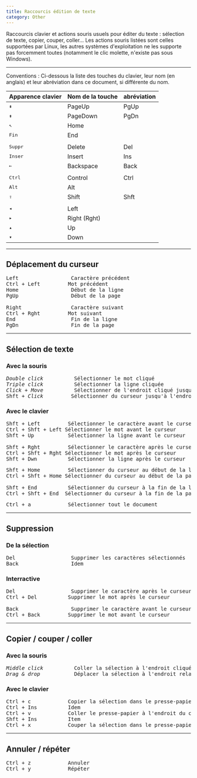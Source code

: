 ```yaml
---
title: Raccourcis édition de texte
category: Other
---
```


Raccourcis clavier et actions souris usuels pour éditer du texte : sélection de texte, copier, couper, coller... Les actions souris listées sont celles supportées par Linux, les autres systèmes d'exploitation ne les supporte pas forcemment toutes (notamment le clic molette, n'existe pas sous Windows).

---

Conventions : Ci-dessous la liste des touches du clavier, leur nom (en anglais) et leur abréviation dans ce document, si différente du nom.

| Apparence clavier    | Nom de la touche | abréviation |
|---                   |---            |---          |
| <kbd> &#8670; </kbd> | PageUp        | PgUp        |
| <kbd> &#8671; </kbd> | PageDown      | PgDn        |
| <kbd> &#8598; </kbd> | Home          |             |
| <kbd>Fin</kbd>       | End           |             |
|||
| <kbd>Suppr</kbd>     | Delete        | Del         |
| <kbd>Inser</kbd>     | Insert        | Ins         |
| <kbd> &larr; </kbd>  | Backspace     | Back        |
|||
| <kbd>Ctrl</kbd>      | Control       | Ctrl        |
| <kbd>Alt</kbd>       | Alt           |             |
| <kbd> &#8679; </kbd> | Shift         | Shft        |
|||
| <kbd> &ltrif; </kbd> | Left          |             |
| <kbd> &rtrif; </kbd> | Right (Rght)  |             |
| <kbd> &utrif; </kbd> | Up            |             |
| <kbd> &dtrif; </kbd> | Down          |             |

---

## Déplacement du curseur

<pre>
<kbd>Left</kbd>                 Caractère précédent
<kbd>Ctrl</kbd> + <kbd>Left</kbd>         Mot précédent
<kbd>Home</kbd>                 Début de la ligne
<kbd>PgUp</kbd>                 Début de la page

<kbd>Right</kbd>                Caractère suivant
<kbd>Ctrl</kbd> + <kbd>Rght</kbd>         Mot suivant
<kbd>End</kbd>                  Fin de la ligne
<kbd>PgDn</kbd>                 Fin de la page
</pre>

---

## Sélection de texte

### Avec la souris

<pre>
<i>Double click</i>          Sélectionner le mot cliqué
<i>Triple click</i>          Sélectionner la ligne cliquée
<i>Click</i> + <i>Move</i>          Sélectionner de l'endroit cliqué jusqu'à l'endroit relâché
<kbd>Shft</kbd> + <i>Click</i>         Sélectionner du curseur jusqu'à l'endroit cliqué
</pre>

### Avec le clavier

<pre>
<kbd>Shft</kbd> + <kbd>Left</kbd>         Sélectionner le caractère avant le curseur
<kbd>Ctrl</kbd> + <kbd>Shft</kbd> + <kbd>Left</kbd> Sélectionner le mot avant le curseur
<kbd>Shft</kbd> + <kbd>Up</kbd>           Sélectionner la ligne avant le curseur

<kbd>Shft</kbd> + <kbd>Rght</kbd>         Sélectionner le caractère après le curseur
<kbd>Ctrl</kbd> + <kbd>Shft</kbd> + <kbd>Rght</kbd> Sélectionner le mot après le curseur
<kbd>Shft</kbd> + <kbd>Dwn</kbd>          Sélectionner la ligne après le curseur
</pre>

<pre>
<kbd>Shft</kbd> + <kbd>Home</kbd>         Sélectionner du curseur au début de la ligne en cours
<kbd>Ctrl</kbd> + <kbd>Shft</kbd> + <kbd>Home</kbd> Sélectionner du curseur au début de la page

<kbd>Shft</kbd> + <kbd>End</kbd>          Sélectionner du curseur à la fin de la ligne en cours
<kbd>Ctrl</kbd> + <kbd>Shft</kbd> + <kbd>End</kbd>  Sélectionner du curseur à la fin de la page
</pre>

<pre>
<kbd>Ctrl</kbd> + <kbd>a</kbd>            Sélectionner tout le document
</pre>

---

## Suppression

### De la sélection

<pre>
<kbd>Del</kbd>                  Supprimer les caractères sélectionnés
<kbd>Back</kbd>                 Idem
</pre>

### Interractive

<pre>
<kbd>Del</kbd>                  Supprimer le caractère après le curseur
<kbd>Ctrl</kbd> + <kbd>Del</kbd>          Supprimer le mot après le curseur

<kbd>Back</kbd>                 Supprimer le caractère avant le curseur
<kbd>Ctrl</kbd> + <kbd>Back</kbd>         Supprimer le mot avant le curseur
</pre>

---

## Copier / couper / coller

### Avec la souris

<pre>
<i>Middle click</i>          Coller la sélection à l'endroit cliqué
<i>Drag & drop</i>           Déplacer la sélection à l'endroit relaché
</pre>

### Avec le clavier

<pre>
<kbd>Ctrl</kbd> + <kbd>c</kbd>            Copier la sélection dans le presse-papier
<kbd>Ctrl</kbd> + <kbd>Ins</kbd>          Idem
<kbd>Ctrl</kbd> + <kbd>v</kbd>            Coller le presse-papier à l'endroit du curseur
<kbd>Shft</kbd> + <kbd>Ins</kbd>          Item
<kbd>Ctrl</kbd> + <kbd>x</kbd>            Couper la sélection dans le presse-papier
</pre>

---

## Annuler / répéter

<pre>
<kbd>Ctrl</kbd> + <kbd>z</kbd>            Annuler
<kbd>Ctrl</kbd> + <kbd>y</kbd>            Répéter
</pre>
